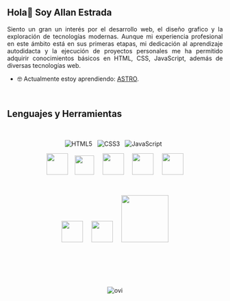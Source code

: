 ## Hola👋 Soy Allan Estrada

<p align="justify">
Siento un gran un interés por el desarrollo web, el diseño grafico y la exploración de tecnologías modernas. Aunque mi experiencia profesional en este ámbito está en sus primeras etapas, mi dedicación al aprendizaje autodidacta y la ejecución de proyectos personales me ha permitido adquirir conocimientos básicos en HTML, CSS, JavaScript, además de diversas tecnologías web.
</p>

- 🤓 Actualmente estoy aprendiendo: [ASTRO](https://astro.build/).

&nbsp;

## Lenguajes y Herramientas

&nbsp;

<div align="center">

![HTML5](https://img.shields.io/badge/html5-%23E34F26.svg?style=for-the-badge&logo=html5&logoColor=white)&nbsp;&nbsp;&nbsp;![CSS3](https://img.shields.io/badge/css3-%231572B6.svg?style=for-the-badge&logo=css3&logoColor=white)&nbsp;&nbsp;&nbsp;![JavaScript](https://img.shields.io/badge/javascript-%23323330.svg?style=for-the-badge&logo=javascript&logoColor=%23F7DF1E)&nbsp;&nbsp;

</div>

<div align="center">
  <img src="https://angular.io/assets/images/logos/angular/shield-large.svg" height="50">
  &nbsp;&nbsp;
  <img src="https://reactnative.dev/img/header_logo.svg" height="45">
  &nbsp; &nbsp;
  <img src="https://tailwindcss.com/favicons/favicon.ico?v=3" height="50">
  &nbsp; &nbsp;
  <img src="https://nodejs.org/static/images/logo.svg" height="50">
  &nbsp; &nbsp;
  <img src="https://d1.awsstatic.com/partner-network/QuickStart/logos/mongodb-logo-300x76.c6f50ad4d03f1b466ab9aed210925ff75ea8e60e.png" height="50">
</div>

&nbsp;

<div align="center">
  <img src="https://www.adobe.com/content/dam/acom/one-console/icons_rebrand/ps_appicon.svg" width="50">
  &nbsp; &nbsp;
  <img src="https://www.adobe.com/content/dam/cc/icons/illustrator.svg" width="50">
  &nbsp; &nbsp;
  <img src="https://git-scm.com/images/logo@2x.png" width="110">
</div>

&nbsp;

#

&nbsp;

<div align="center">
<img src="https://github-readme-stats.vercel.app/api/top-langs?username=drac-09&show_icons=true&locale=en&layout=compact&theme=chartreuse-dark" alt="ovi" />
